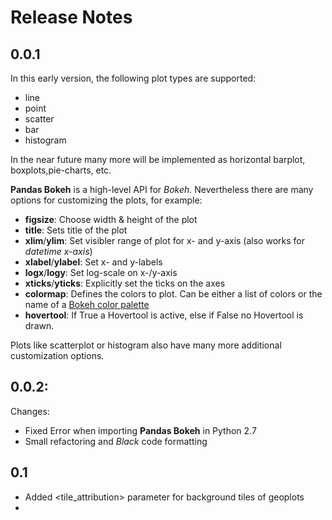# Release Notes

## 0.0.1

In this early version, the following plot types are supported:

* line
* point
* scatter
* bar
* histogram

In the near future many more will be implemented as horizontal barplot, boxplots,pie-charts, etc.

**Pandas Bokeh** is a high-level API for *Bokeh*. Nevertheless there are many options for customizing the plots, for example:

* **figsize**: Choose width & height of the plot
* **title**: Sets title of the plot
* **xlim**/**ylim**: Set visibler range of plot for x- and y-axis (also works for *datetime x-axis*)
* **xlabel**/**ylabel**: Set x- and y-labels
* **logx**/**logy**: Set log-scale on x-/y-axis
* **xticks**/**yticks**: Explicitly set the ticks on the axes
* **colormap**: Defines the colors to plot. Can be either a list of colors or the name of a [Bokeh color palette](https://bokeh.pydata.org/en/latest/docs/reference/palettes.html)
* **hovertool**: If True a Hovertool is active, else if False no Hovertool is drawn.

Plots like scatterplot or histogram also have many more additional customization options.

## 0.0.2:

Changes:

* Fixed Error when importing **Pandas Bokeh** in Python 2.7 
* Small refactoring and *Black* code formatting

## 0.1

* Added <tile_attribution> parameter for background tiles of geoplots
* 

